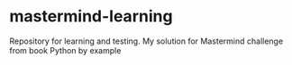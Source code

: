 # mastermind-learning
Repository for learning and testing. My solution for Mastermind  challenge from book Python by example 
